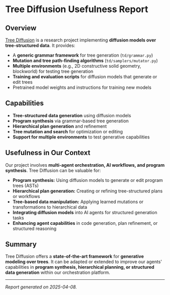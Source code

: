 # Tree Diffusion Usefulness Report

## Overview

[Tree Diffusion](https://github.com/revalo/tree-diffusion) is a research project implementing **diffusion models over tree-structured data**. It provides:

- A **generic grammar framework** for tree generation (`td/grammar.py`)
- **Mutation and tree path-finding algorithms** (`td/samplers/mutator.py`)
- **Multiple environments** (e.g., 2D constructive solid geometry, blockworld) for testing tree generation
- **Training and evaluation scripts** for diffusion models that generate or edit trees
- Pretrained model weights and instructions for training new models

## Capabilities

- **Tree-structured data generation** using diffusion models
- **Program synthesis** via grammar-based tree generation
- **Hierarchical plan generation** and refinement
- **Tree mutation and search** for optimization or editing
- **Support for multiple environments** to test generative capabilities

## Usefulness in Our Context

Our project involves **multi-agent orchestration, AI workflows, and program synthesis**. Tree Diffusion can be valuable for:

- **Program synthesis:** Using diffusion models to generate or edit program trees (ASTs)
- **Hierarchical plan generation:** Creating or refining tree-structured plans or workflows
- **Tree-based data manipulation:** Applying learned mutations or transformations to hierarchical data
- **Integrating diffusion models** into AI agents for structured generation tasks
- **Enhancing agent capabilities** in code generation, plan refinement, or structured reasoning

## Summary

Tree Diffusion offers a **state-of-the-art framework** for **generative modeling over trees**. It can be adapted or extended to improve our agents' capabilities in **program synthesis, hierarchical planning, or structured data generation** within our orchestration platform.

---

*Report generated on 2025-04-08.*
